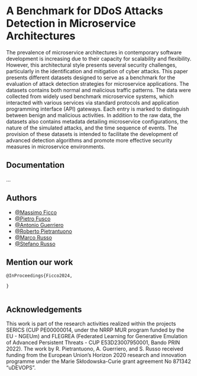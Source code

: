 
# A Benchmark for DDoS Attacks Detection in Microservice Architectures

The prevalence of microservice architectures in contemporary software development is increasing due to their capacity for scalability and flexibility. However, this architectural style presents several security challenges, particularly in the identification and mitigation of cyber attacks. This paper presents different datasets designed to serve as a benchmark for the evaluation of attack detection strategies for microservice applications. The datasets contains both normal and malicious traffic patterns. The data were collected from widely used benchmark microservice systems, which interacted with various services via standard protocols and application programming interface (API) gateways. Each entry is marked to distinguish between benign and malicious activities. In addition to the raw data, the datasets also contains metadata detailing microservice configurations, the nature of the simulated attacks, and the time sequence of events. The provision of these datasets is intended to facilitate the development of advanced detection algorithms and promote more effective security measures in microservice environments.
## Documentation

...
## Authors

- [@Massimo Ficco](https://docenti.unisa.it/058291/home)
- [@Pietro Fusco](https://docenti.unisa.it/064613/home)
- [@Antonio Guerriero](https://www.docenti.unina.it/#!/professor/414e544f4e494f47554552524945524f4752524e544e39324d3036483933314c/riferimenti)
- [@Roberto Pietrantuono](https://www.docenti.unina.it/#!/professor/524f424552544f5049455452414e54554f4e4f50545252525438305332344632323448/riferimenti)
- [@Marco Russo](https://www.linkedin.com/in/marco-russo-ba4b95167/)
- [@Stefano Russo](https://www.docenti.unina.it/#!/professor/53544546414e4f525553534f52535353464e36335032304638333959/riferimenti)

## Mention our work
```
@InProceedings{Ficco2024,
    
}


```
## Acknowledgements

This work is part of the research activities realized within the projects SERICS (CUP PE00000014, under the NRRP MUR program funded by the EU - NGEUm) and FLEGREA (Federated Learning for Generative Emulation of Advanced Persistent Threats - CUP E53D23007950001, Bando PRIN 2022). The work by R. Pietrantuono, A. Guerriero, and S. Russo received funding from the European Union’s Horizon 2020 research and innovation programme under the Marie Skłodowska-Curie grant agreement No 871342 “uDEVOPS”.
